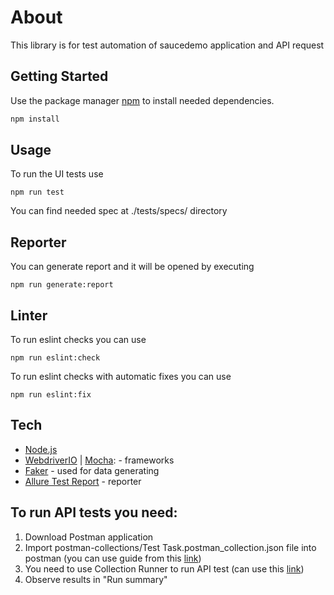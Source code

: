 # About

This library is for test automation of saucedemo application and API request

## Getting Started

Use the package manager [npm](https://docs.npmjs.com/about-npm) to install needed dependencies.

```bash
npm install
```

## Usage

To run the UI tests use

```
npm run test
```

You can find needed spec at ./tests/specs/ directory

## Reporter
You can generate report and it will be opened by executing
```
npm run generate:report
```

## Linter
To run eslint checks you can use 
```
npm run eslint:check
```
To run eslint checks with automatic fixes you can use
```
npm run eslint:fix
```

## Tech
* [Node.js](https://nodejs.org/en/)
* [WebdriverIO](https://webdriver.io/) | [Mocha](https://mochajs.org/): - frameworks
* [Faker](https://faker.readthedocs.io/en/master/) - used for data generating
* [Allure Test Report](http://allure.qatools.ru/) - reporter

## To run API tests you need:

1. Download Postman application
2. Import  postman-collections/Test Task.postman_collection.json file into postman (you can use guide from this [link](https://kb.datamotion.com/?ht_kb=postman-instructions-for-exporting-and-importing))
3. You need to use Collection Runner to run API test (can use this [link](https://learning.postman.com/docs/running-collections/intro-to-collection-runs/))
4. Observe results in "Run summary"